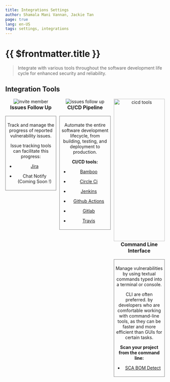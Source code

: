 ```yaml
---
title: Integrations Settings
author: Shamala Mani Vannan, Jackie Tan
page: true
lang: en-US
tags: settings, integrations
---
```


<script setup>
import { companyConfig } from '../../../../config/companyConfig.js'
</script>

<ClientOnly>

# {{ $frontmatter.title }}

> Integrate with various tools throughout the software development life cycle for enhanced security and reliability.

## Integration Tools

<div style="display: flex;">

<div style="flex: 1; text-align: center; padding-right: 10px;">

<span>

<img src="/images/Settings/Settings-9.png" alt="invite member">

<br>

<div style="font-size:16px;"><b>Issues Follow Up</b></div><br>

<div style="border: 1px solid grey; padding: 5px;">

Track and manage the progress of reported vulnerability issues.

Issue tracking tools can facilitate this progress:

- [Jira](Jira.md)

- Chat Notify (Coming Soon !)

</div>

</span>

</div>

<div style="flex: 1; text-align: center; padding-right: 10px;">

<span>

<img src="/images/Settings/Settings-10.png" alt="issues follow up">

<br>

<div style="font-size:16px;"><b>CI/CD Pipeline</b></div><br>

<div style="border: 1px solid grey; padding: 5px;">

Automate the entire software development lifecycle, from building, testing, and deployment to production.

<b>CI/CD tools: </b>

- <a href="../../Scan-Triggers/Build-based-Scan-CICD-Pipeline/Bamboo-CI-Integration">Bamboo</a>

- <a href="../../Scan-Triggers/Build-based-Scan-CICD-Pipeline/CircleCI-Integration">Circle Ci</a>

- <a href="../../Scan-Triggers/Build-based-Scan-CICD-Pipeline/Jenkins-CI-Integration">Jenkins</a>

- <a href="../../Scan-Triggers/Build-based-Scan-CICD-Pipeline/GitHub-Actions-Integration">Github Actions</a>

- <a href="../../Scan-Triggers/Build-based-Scan-CICD-Pipeline/GitLab-CI-Integration">Gitlab</a>

- <a href="../../Scan-Triggers/Build-based-Scan-CICD-Pipeline/Travis-CI-Integration">Travis</a>

</div>

</span>

</div>

<div style="flex: 1; text-align: center;">

<span>

<img src="/images/Settings/Settings-11.png" style="width: 100%" alt="cicd tools">

<br>

<div style="font-size:16px;"><b>Command Line Interface</b></div><br>

<div style="border: 1px solid grey; padding: 5px;">

Manage vulnerabilities by using textual commands typed into a terminal or console.

CLI are often preferred. by developers who are comfortable working with command-line tools, as they can be faster and more efficient than GUIs for certain tasks.

<b>Scan your project from the command line:</b>

- <a href="../../References/SCA-BOM-Detect-CLI-Commands-&-Parameters">SCA BOM Detect</a>

</div>

</span>

</div>

</div>

</ClientOnly>
